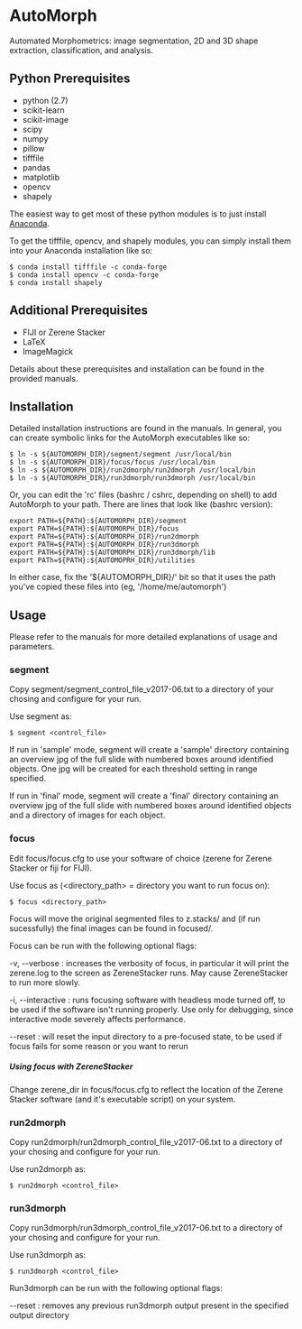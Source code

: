 AutoMorph
=========

Automated Morphometrics: image segmentation, 2D and 3D shape extraction, classification, and analysis.

Python Prerequisites
-------------

* python (2.7)
* scikit-learn
* scikit-image
* scipy
* numpy
* pillow
* tifffile
* pandas
* matplotlib
* opencv
* shapely

The easiest way to get most of these python modules is to just install [Anaconda](https://www.continuum.io/downloads).

To get the tifffile, opencv, and shapely modules, you can simply install them into your Anaconda installation like so:

    $ conda install tifffile -c conda-forge
    $ conda install opencv -c conda-forge
    $ conda install shapely


Additional Prerequisites
-------------

* FIJI or Zerene Stacker
* LaTeX
* ImageMagick

Details about these prerequisites and installation can be found in the provided manuals.


Installation
------------

Detailed installation instructions are found in the manuals. In general, you can create symbolic links for the AutoMorph executables like so:

    $ ln -s ${AUTOMORPH_DIR}/segment/segment /usr/local/bin
    $ ln -s ${AUTOMORPH_DIR}/focus/focus /usr/local/bin
    $ ln -s ${AUTOMORPH_DIR}/run2dmorph/run2dmorph /usr/local/bin
    $ ln -s ${AUTOMORPH_DIR}/run3dmorph/run3dmorph /usr/local/bin

Or, you can edit the 'rc' files (bashrc / cshrc, depending on shell) to add AutoMorph to your path. There are lines that look like (bashrc version):

    export PATH=${PATH}:${AUTOMORPH_DIR}/segment
    export PATH=${PATH}:${AUTOMORPH_DIR}/focus
    export PATH=${PATH}:${AUTOMORPH_DIR}/run2dmorph
    export PATH=${PATH}:${AUTOMORPH_DIR}/run3dmorph
    export PATH=${PATH}:${AUTOMORPH_DIR}/run3dmorph/lib
    export PATh=${PATH}:${AUTOMOPRH_DIR}/utilities

In either case, fix the '${AUTOMORPH_DIR}/' bit so that it uses the path you've copied these files into (eg, '/home/me/automorph')



Usage
-----

Please refer to the manuals for more detailed explanations of usage and parameters.

### segment

Copy segment/segment_control_file_v2017-06.txt to a directory of your chosing and configure for your run.

Use segment as:

    $ segment <control_file>

If run in 'sample' mode, segment will create a 'sample' directory containing an overview jpg of the full slide with numbered boxes around identified objects. One jpg will be created for each threshold setting in range specified.

If run in 'final' mode, segment will create a 'final' directory containing an overview jpg of the full slide with numbered boxes around identified objects and a directory of images for each object.


### focus

Edit focus/focus.cfg to use your software of choice (zerene for Zerene Stacker or fiji for FIJI).

Use focus as (<directory_path> = directory you want to run focus on):

    $ focus <directory_path>

Focus will move the original segmented files to z.stacks/ and (if run sucessfully) the final images can be found in focused/.

Focus can be run with the following optional flags:

-v, --verbose : increases the verbosity of focus, in particular it will print the zerene.log to the screen as ZereneStacker runs. May cause ZereneStacker to run more slowly.

-i, --interactive : runs focusing software with headless mode turned off, to be used if the software isn't running properly. Use only for debugging, since interactive mode severely affects performance.

--reset : will reset the input directory to a pre-focused state, to be used if focus fails for some reason or you want to rerun

##### Using focus with ZereneStacker

Change zerene_dir in focus/focus.cfg to reflect the location of the Zerene Stacker software (and it's executable script) on your system.


### run2dmorph

Copy run2dmorph/run2dmorph_control_file_v2017-06.txt to a directory of your chosing and configure for your run.

Use run2dmorph as:

    $ run2dmorph <control_file>
    
    
### run3dmorph

Copy run3dmorph/run3dmorph_control_file_v2017-06.txt to a directory of your chosing and configure for your run.

Use run3dmorph as:

    $ run3dmorph <control_file>
    
Run3dmorph can be run with the following optional flags:

--reset : removes any previous run3dmorph output present in the specified output directory
    
    

